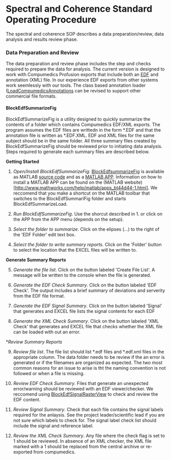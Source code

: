 Spectral and Coherence
Standard Operating Procedure
============================

The spectral and coherence SOP describes a data preparation/review, data analysis and results review phase.

### Data Preparation and Review
The data preparation and review phase includes the step and checks required to prepare the data for analysis.  The current version is designed to work with Compumedics Profusion exports that include both an [EDF](http://en.wikipedia.org/wiki/European_Data_Format) and annotation (XML) file.  In our experience EDF exports from other systems work seemlessly with our tools.  The class based annotation loader ([LoadCompumedicsAnnotations](https://github.com/DennisDean/LoadCompumedicsAnnotationsClass/blob/master/README.md]) can be revised to support other commercial file formats.

#### BlockEdfSummarizeFig
BlockEdfSummarizeFig is a utility designed to quickly summarize the contents of a folder which contains Compumedics EDF/XML exports.  The program assumes the EDF files are writtedn in the form *.EDF and that the annotation file is written as *.EDF.XML. EDF and XML files for the same subject should be in the same folder. All three summary files created by BlockEdfSummarizeFig should be reviewed prior to initiating data analysis. Steps required to generate each summary files are described below.


**Getting Started**

1. *Open/Install BlockEdfSummarizeFig*. [BlockEdfsummarizeFig](https://github.com/DennisDean/BlockEdfSummarizeFig) is available as MATLAB [source code](https://github.com/DennisDean/BlockEdfSummarizeFig) and as a [MATLAB APP](https://github.com/DennisDean/BlockEdfSummarizeFig/releases). Information on how to install a MATLAB APP can be found on the (MATLAB website)[http://www.mathworks.com/help/matlab/apps_bt44d44-1.html]. We reccomend that you make a shortcut on the MATLAB toolbar that switches to the BlockEdfSummariFig folder and starts BlockEdfSummarizeLoad.

2. *Run BlockEdfSummarizeFig*. Use the shorcut described in 1. or click on the APP from the APP menu (depends on the setup).

3. *Select the folder to summarize*.  Click on the elipses (...) to the right of the 'EDF Folder' edit text box.

4. *Select the folder to write summary reports*. Click on the 'Folder' button to select the location that the EXCEL files will be written to.


**Generate Summary Reports**

5. *Generate the file list*.  Click on the button labeled 'Create File List'.  A message will be written to the console when the file is generated.

6. *Generate the EDF Check Summary*. Click on the button labeled 'EDF Check'. The output includes a brief summary of deviations and serverity from the EDF file format.

7. *Generate the EDF Signal Summary*. Click on the button labeled 'Signal' that generates and EXCEL file lists the signal contents for each EDF

8. *Generate the XML Check Summary*. Click on the button labeled 'XML Check' that generates and EXCEL file that checks whether the XML file can be loaded with out an error.

**Review Summary Reports*

9. *Review file list*. The file list should list *.edf files and *.edf.xml files in the appropriate column.  The data folder needs to be review if the an error is generated or if the filenames are organized as expected.  The two most common reasons for an issue to arise is tht the naming convention is not followed or when a file is missing.

10. *Review EDF Check Summary*. Files that generate an unexpected error/warning should be reviewed with an EDF viewer/checker. We reccomend using [BlockEdfSignalRasterView](http://www.mathworks.com/matlabcentral/fileexchange/46420-blockedfsignalrasterview) to check and review the EDF content. 

11. *Review Signal Summary*. Check that each file contains the signal labels required for the anlaysis. See the project leader/scientific lead if you are not sure which labels to check for.  The signal label check list should include the signal and reference label.

12. *Review the XML Check Summary*. Any file where the check flag is set to 1 should be reviewed.  In absence of an XML checker, the XML file marked with a 1 should be replaced from the central archive or re-exported from compumedics.

